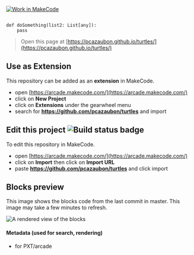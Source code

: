 [![Work in MakeCode](https://classroom.github.com/assets/work-in-make-code-8824cc13a1a3f34ffcd245c82f0ae96fdae6b7d554b6539aec3a03a70825519c.svg)](https://classroom.github.com/online_ide?assignment_repo_id=18179637&assignment_repo_type=AssignmentRepo)

```blocks

def doSomething(list2: List[any]):
    pass
 ```


> Open this page at [https://pcazaubon.github.io/turtles/](https://pcazaubon.github.io/turtles/)

## Use as Extension

This repository can be added as an **extension** in MakeCode.

* open [https://arcade.makecode.com/](https://arcade.makecode.com/)
* click on **New Project**
* click on **Extensions** under the gearwheel menu
* search for **https://github.com/pcazaubon/turtles** and import

## Edit this project ![Build status badge](https://github.com/pcazaubon/turtles/workflows/MakeCode/badge.svg)

To edit this repository in MakeCode.

* open [https://arcade.makecode.com/](https://arcade.makecode.com/)
* click on **Import** then click on **Import URL**
* paste **https://github.com/pcazaubon/turtles** and click import

## Blocks preview

This image shows the blocks code from the last commit in master.
This image may take a few minutes to refresh.

![A rendered view of the blocks](https://github.com/pcazaubon/turtles/raw/master/.github/makecode/blocks.png)

#### Metadata (used for search, rendering)

* for PXT/arcade
<script src="https://makecode.com/gh-pages-embed.js"></script><script>makeCodeRender("{{ site.makecode.home_url }}", "{{ site.github.owner_name }}/{{ site.github.repository_name }}");</script>
